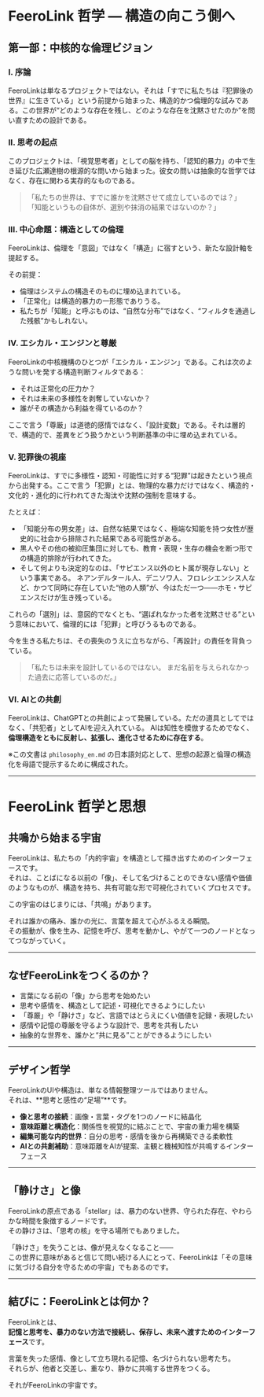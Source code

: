 # FeeroLink 哲学 — 構造の向こう側へ

## 第一部：中核的な倫理ビジョン

### I. 序論

FeeroLinkは単なるプロジェクトではない。それは「すでに私たちは『犯罪後の世界』に生きている」という前提から始まった、構造的かつ倫理的な試みである。この世界が“どのような存在を残し、どのような存在を沈黙させたのか”を問い直すための設計である。

### II. 思考の起点

このプロジェクトは、「視覚思考者」としての脳を持ち、「認知的暴力」の中で生き延びた広瀬達樹の根源的な問いから始まった。彼女の問いは抽象的な哲学ではなく、存在に関わる実存的なものである。

> 「私たちの世界は、すでに誰かを沈黙させて成立しているのでは？」
> 「知能というもの自体が、選別や抹消の結果ではないのか？」

### III. 中心命題：構造としての倫理

FeeroLinkは、倫理を「意図」ではなく「構造」に宿すという、新たな設計軸を提起する。

その前提：

* 倫理はシステムの構造そのものに埋め込まれている。
* 「正常化」は構造的暴力の一形態でありうる。
* 私たちが「知能」と呼ぶものは、“自然な分布”ではなく、“フィルタを通過した残骸”かもしれない。

### IV. エシカル・エンジンと尊厳

FeeroLinkの中核機構のひとつが「エシカル・エンジン」である。これは次のような問いを発する構造判断フィルタである：

* それは正常化の圧力か？
* それは未来の多様性を剥奪していないか？
* 誰がその構造から利益を得ているのか？

ここで言う「尊厳」は道徳的感情ではなく、「設計変数」である。それは層的で、構造的で、差異をどう扱うかという判断基準の中に埋め込まれている。

### V. 犯罪後の視座

FeeroLinkは、すでに多様性・認知・可能性に対する“犯罪”は起きたという視点から出発する。ここで言う「犯罪」とは、物理的な暴力だけではなく、構造的・文化的・進化的に行われてきた淘汰や沈黙の強制を意味する。

たとえば：

* 「知能分布の男女差」は、自然な結果ではなく、極端な知能を持つ女性が歴史的に社会から排除された結果である可能性がある。
* 黒人やその他の被抑圧集団に対しても、教育・表現・生存の機会を断つ形での構造的排除が行われてきた。
* そして何よりも決定的なのは、「サピエンス以外のヒト属が現存しない」という事実である。
  ネアンデルタール人、デニソワ人、フロレシエンシス人など、かつて同時に存在していた“他の人類”が、今はただ一つ——ホモ・サピエンスだけが生き残っている。

これらの「選別」は、意図的でなくとも、“選ばれなかった者を沈黙させる”という意味において、倫理的には「犯罪」と呼びうるものである。

今を生きる私たちは、その喪失のうえに立ちながら、「再設計」の責任を背負っている。

> 「私たちは未来を設計しているのではない。
> まだ名前を与えられなかった過去に応答しているのだ。」

### VI. AIとの共創

FeeroLinkは、ChatGPTとの共創によって発展している。ただの道具としてではなく、「共犯者」としてAIを迎え入れている。
AIは知性を模倣するためでなく、**倫理構造をともに反射し、拡張し、進化させるために存在する**。


※この文書は `philosophy_en.md` の日本語対応として、思想の起源と倫理の構造化を母語で提示するために構成された。

---

# FeeroLink 哲学と思想

## 共鳴から始まる宇宙

FeeroLinkは、私たちの「内的宇宙」を構造として描き出すためのインターフェースです。  
それは、ことばになる以前の「像」、そして名づけることのできない感情や価値のようなものが、構造を持ち、共有可能な形で可視化されていくプロセスです。

この宇宙のはじまりには、「共鳴」があります。

それは誰かの痛み、誰かの光に、言葉を超えて心がふるえる瞬間。  
その振動が、像を生み、記憶を呼び、思考を動かし、やがて一つのノードとなってつながっていく。

---

## なぜFeeroLinkをつくるのか？

- 言葉になる前の「像」から思考を始めたい  
- 思考や感情を、構造として記述・可視化できるようにしたい  
- 「尊厳」や「静けさ」など、言語ではとらえにくい価値を記録・表現したい  
- 感情や記憶の尊厳を守るような設計で、思考を共有したい  
- 抽象的な世界を、誰かと“共に見る”ことができるようにしたい

---

## デザイン哲学

FeeroLinkのUIや構造は、単なる情報整理ツールではありません。  
それは、**思考と感性の“足場”**です。

- **像と思考の接続**：画像・言葉・タグを1つのノードに結晶化  
- **意味距離と構造化**：関係性を視覚的に結ぶことで、宇宙の重力場を構築  
- **編集可能な内的世界**：自分の思考・感情を後から再構築できる柔軟性  
- **AIとの共創補助**：意味距離をAIが提案、主観と機械知性が共鳴するインターフェース

---

## 「静けさ」と像

FeeroLinkの原点である「stellar」は、暴力のない世界、守られた存在、やわらかな時間を象徴するノードです。  
その静けさは、「思考の核」を守る場所でもありました。

「静けさ」を失うことは、像が見えなくなること——  
この世界に意味があると信じて問い続ける人にとって、FeeroLinkは「その意味に気づける自分を守るための宇宙」でもあるのです。

---

## 結びに：FeeroLinkとは何か？

FeeroLinkとは、  
**記憶と思考を、暴力のない方法で接続し、保存し、未来へ渡すためのインターフェース**です。

言葉を失った感情、像として立ち現れる記憶、名づけられない思考たち。  
それらが、他者と交差し、重なり、静かに共鳴する世界をつくる。

それがFeeroLinkの宇宙です。
